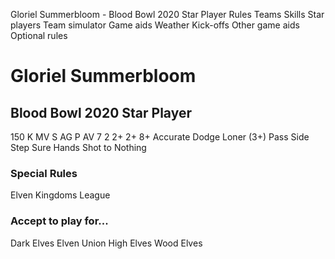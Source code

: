 ﻿
Gloriel Summerbloom - Blood Bowl 2020 Star Player
Rules
Teams
Skills
Star players
Team simulator
Game aids
Weather
Kick-offs
Other game aids
Optional rules
# Gloriel Summerbloom
## Blood Bowl 2020 Star Player
150 K
MV
S
AG
P
AV
7
2
2+
2+
8+
Accurate
Dodge
Loner (3+)
Pass
Side Step
Sure Hands
Shot to Nothing
### Special Rules
Elven Kingdoms League
### Accept to play for...
Dark Elves
Elven Union
High Elves
Wood Elves
